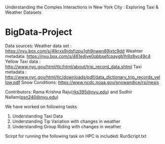Understanding the Complex Interactions in New York City : Exploring Taxi & Weather Datasets

# BigData-Project

Data sources: 
Weather data set : https://nyu.box.com/s/4lkrxs9rdsfjzpu1gh9nwen89jxtc9dd
Weahter metadata: https://nyu.box.com/s/461edjve0obbsefcpaygb1h9z8yc49c4
Yellow Taxi data : http://www.nyc.gov/html/tlc/html/about/trip_record_data.shtml
Taxi metadata : http://www.nyc.gov/html/tlc/downloads/pdf/data_dictionary_trip_records_yellow.pdf
Snow Conditions: https://www.ncdc.noaa.gov/snowandice/rsi/nesis

Contributors: Rama Krishna Raju(rks395@nyu.edu) and Sudhir Nallam(psn240@nyu.edu)

We have worked on following tasks

1. Understanding Taxi Data
2. Understanding Tip Variation with changes in weather
3. Understanding Group Riding with changes in weather
 
Scirpt for running the following task on HPC is included: RunScript.txt
